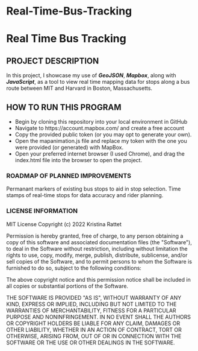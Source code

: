 # Real-Time-Bus-Tracking

<!DOCTYPE html>

<h1>Real Time Bus Tracking</h1>

<h2>PROJECT DESCRIPTION</h2>
<p>In this project, I showcase my use of <i><b>GeoJSON</b></i>, <i><b>Mapbox</b></i>, along with <i><b>JavaScript</i></b>, as a tool to view real time mapping data for stops along a bus route between MIT and Harvard in Boston, Massachusetts.</p>

<h2>HOW TO RUN THIS PROGRAM</h2>
<ul>
<li>Begin by cloning this repository into your local environment in GitHub</li>
<li>Navigate to https://account.mapbox.com/ and create a free account</li>
<li>Copy the provided public token (or you may opt to generate your own).</li>
<li>Open the mapanimation.js file and replace my token with the one you were provided (or generated) with MapBox.</li>
<li>Open your preferred internet browser (I used Chrome), and drag the index.html file into the browser to open the project.</li>
</ul>

<h3>ROADMAP OF PLANNED IMPROVEMENTS</h3>
<p>Permanant markers of existing bus stops to aid in stop selection. Time stamps of real-time stops for data accuracy and rider planning.</p>

<h3>LICENSE INFORMATION</h3>
MIT License
Copyright (c) 2022 Kristina Rattet

Permission is hereby granted, free of charge, to any person obtaining a copy
of this software and associated documentation files (the "Software"), to deal in the Software without restriction, including without limitation the rights to use, copy, modify, merge, publish, distribute, sublicense, and/or sell copies of the Software, and to permit persons to whom the Software is furnished to do so, subject to the following conditions:

The above copyright notice and this permission notice shall be included in all copies or substantial portions of the Software.

THE SOFTWARE IS PROVIDED "AS IS", WITHOUT WARRANTY OF ANY KIND, EXPRESS OR
IMPLIED, INCLUDING BUT NOT LIMITED TO THE WARRANTIES OF MERCHANTABILITY,
FITNESS FOR A PARTICULAR PURPOSE AND NONINFRINGEMENT. IN NO EVENT SHALL THE
AUTHORS OR COPYRIGHT HOLDERS BE LIABLE FOR ANY CLAIM, DAMAGES OR OTHER
LIABILITY, WHETHER IN AN ACTION OF CONTRACT, TORT OR OTHERWISE, ARISING FROM, OUT OF OR IN CONNECTION WITH THE SOFTWARE OR THE USE OR OTHER DEALINGS IN THE SOFTWARE.

</html>
